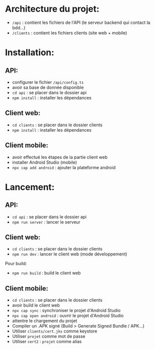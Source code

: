 # Architecture du projet:
- `/api` : contient les fichiers de l'API (le serveur backend qui contact la bdd...)
- `/clients` : contient les fichiers clients (site web + mobile)

# Installation:
## API:
- configurer le fichier `/api/config.ts`
- avoir sa base de donnée disponible
- `cd api` : se placer dans le dossier api
- `npm install` : installer les dépendances

## Client web:
- `cd clients` : se placer dans le dossier clients
- `npm install` : installer les dépendances

## Client mobile:
- avoir effectué les étapes de la partie client web
- installer Android Studio (mobile)
- `npx cap add android` : ajouter la plateforme android

# Lancement:
## API:
- `cd api` : se placer dans le dossier api
- `npm run server` : lancer le serveur

## Client web:
- `cd clients` : se placer dans le dossier clients
- `npm run dev` : lancer le client web (mode développement)

Pour build:
- `npm run build` : build le client web

## Client mobile:
- `cd clients` : se placer dans le dossier clients
- avoir build le client web
- `npx cap sync` : synchroniser le projet d'Android Studio
- `npx cap open android` : ouvrir le projet d'Android Studio
- attentre le chargement du projet
- Compiler un .APK signé (Build > Generate Signed Bundle / APK...)
- Utiliser `clients/cert.jks` comme keystore
- Utiliser `projet` comme mot de passe
- Utiliser `cert2` : `projet` comme alias